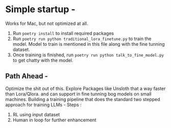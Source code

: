 # Simple startup -
Works for Mac, but not optimized at all.

1. Run `poetry install` to install required packages
2. Run `poetry run python traditional_lora_finetune.py` to train the model. Model to train is mentioned in this file along with the fine tunning dataset. 
3. Once training is finished, run `poetry run python talk_to_fine_model.py` to get chatty with the model.


## Path Ahead -
Optimize the shit out of this.
Explore Packages like Unsloth that a way faster than Lora/Qlora. and can support in fine tunning bog models on small machines.
Building a training pipeline that does the standard two stepped approach for training LLMs -
Steps : 
1. RL using input dataset
2. Human in loop for further enhancement


